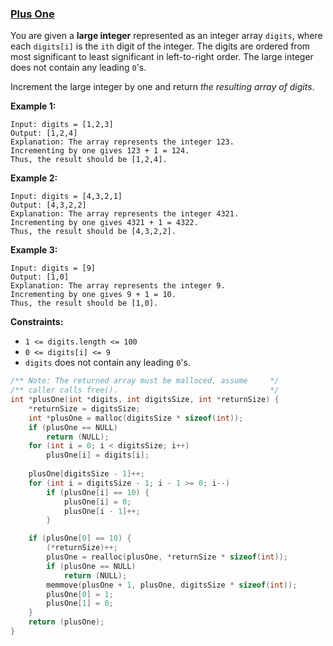 ### [Plus One](https://leetcode.com/problems/plus-one/)

You are given a **large integer** represented as an integer array `digits`, where each `digits[i]` is the `ith` digit of the integer. The digits are ordered from most significant to least significant in left-to-right order. The large integer does not contain any leading `0`'s.

Increment the large integer by one and return *the resulting array of digits*.

 

**Example 1:**

```
Input: digits = [1,2,3]
Output: [1,2,4]
Explanation: The array represents the integer 123.
Incrementing by one gives 123 + 1 = 124.
Thus, the result should be [1,2,4].
```

**Example 2:**

```
Input: digits = [4,3,2,1]
Output: [4,3,2,2]
Explanation: The array represents the integer 4321.
Incrementing by one gives 4321 + 1 = 4322.
Thus, the result should be [4,3,2,2].
```

**Example 3:**

```
Input: digits = [9]
Output: [1,0]
Explanation: The array represents the integer 9.
Incrementing by one gives 9 + 1 = 10.
Thus, the result should be [1,0].
```

 

**Constraints:**

- `1 <= digits.length <= 100`
- `0 <= digits[i] <= 9`
- `digits` does not contain any leading `0`'s.



```C
/** Note: The returned array must be malloced, assume     */
/** caller calls free().                                  */
int *plusOne(int *digits, int digitsSize, int *returnSize) {
    *returnSize = digitsSize;
    int *plusOne = malloc(digitsSize * sizeof(int));
    if (plusOne == NULL)
        return (NULL);
    for (int i = 0; i < digitsSize; i++)
        plusOne[i] = digits[i];
    
    plusOne[digitsSize - 1]++;
    for (int i = digitsSize - 1; i - 1 >= 0; i--)
        if (plusOne[i] == 10) {
            plusOne[i] = 0;
            plusOne[i - 1]++;
        }

    if (plusOne[0] == 10) {
        (*returnSize)++;
        plusOne = realloc(plusOne, *returnSize * sizeof(int));
        if (plusOne == NULL)
            return (NULL);
        memmove(plusOne + 1, plusOne, digitsSize * sizeof(int));
        plusOne[0] = 1;
        plusOne[1] = 0;
    }
    return (plusOne);
}
```


